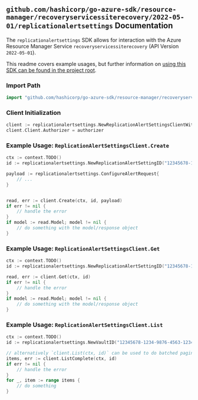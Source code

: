 
## `github.com/hashicorp/go-azure-sdk/resource-manager/recoveryservicessiterecovery/2022-05-01/replicationalertsettings` Documentation

The `replicationalertsettings` SDK allows for interaction with the Azure Resource Manager Service `recoveryservicessiterecovery` (API Version `2022-05-01`).

This readme covers example usages, but further information on [using this SDK can be found in the project root](https://github.com/hashicorp/go-azure-sdk/tree/main/docs).

### Import Path

```go
import "github.com/hashicorp/go-azure-sdk/resource-manager/recoveryservicessiterecovery/2022-05-01/replicationalertsettings"
```


### Client Initialization

```go
client := replicationalertsettings.NewReplicationAlertSettingsClientWithBaseURI("https://management.azure.com")
client.Client.Authorizer = authorizer
```


### Example Usage: `ReplicationAlertSettingsClient.Create`

```go
ctx := context.TODO()
id := replicationalertsettings.NewReplicationAlertSettingID("12345678-1234-9876-4563-123456789012", "example-resource-group", "vaultValue", "replicationAlertSettingValue")

payload := replicationalertsettings.ConfigureAlertRequest{
	// ...
}


read, err := client.Create(ctx, id, payload)
if err != nil {
	// handle the error
}
if model := read.Model; model != nil {
	// do something with the model/response object
}
```


### Example Usage: `ReplicationAlertSettingsClient.Get`

```go
ctx := context.TODO()
id := replicationalertsettings.NewReplicationAlertSettingID("12345678-1234-9876-4563-123456789012", "example-resource-group", "vaultValue", "replicationAlertSettingValue")

read, err := client.Get(ctx, id)
if err != nil {
	// handle the error
}
if model := read.Model; model != nil {
	// do something with the model/response object
}
```


### Example Usage: `ReplicationAlertSettingsClient.List`

```go
ctx := context.TODO()
id := replicationalertsettings.NewVaultID("12345678-1234-9876-4563-123456789012", "example-resource-group", "vaultValue")

// alternatively `client.List(ctx, id)` can be used to do batched pagination
items, err := client.ListComplete(ctx, id)
if err != nil {
	// handle the error
}
for _, item := range items {
	// do something
}
```
